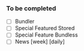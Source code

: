 
### To be completed
- [ ]  Bundler 
- [ ]  Special Featured Stored
- [ ]  Special Feature Bundless
- [ ]  News [week] [daily]